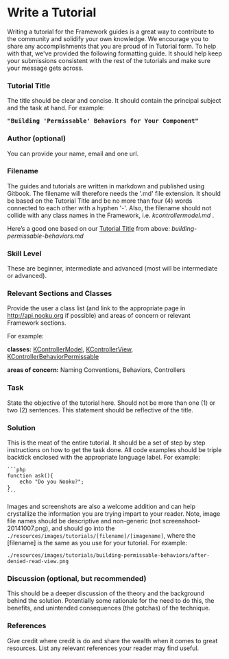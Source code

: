 # Write a Tutorial

Writing a tutorial for the Framework guides is a great way to contribute to the community and solidify your own knowledge.
We encourage you to share any accomplishments that you are proud of in Tutorial form. To help with that, we've provided the
following formatting guide. It should help keep your submissions consistent with the rest of the tutorials and make sure
your message gets across.

<!-- toc -->

### Tutorial Title

The title should be clear and concise. It should contain the principal subject and the task at hand.
For example:

<pre><b>"Building 'Permissable' Behaviors for Your Component"</b></pre>

### Author (optional)

You can provide your name, email and one url.

### Filename

The guides and tutorials are written in markdown and published using Gitbook. The filename will therefore needs the '.md'
file extension. It should be based on the Tutorial Title and be no more than four (4) words connected to each other with
a hyphen '-'. Also,  the filename should not collide with any class names in the Framework, i.e. _kcontrollermodel.md_ .

Here’s a good one based on our [Tutorial Title](#tutorial-title) from above: _building-permissable-behaviors.md_

### Skill Level

These are beginner, intermediate and advanced (most will be intermediate or advanced).

### Relevant Sections and Classes

Provide the user a class list (and link to the appropriate page in http://api.nooku.org if possible) and areas of concern or relevant Framework sections.

For example:

**classes:** [KControllerModel](http://api.nooku.org/class-KControllerModel.html), [KControllerView](http://api.nooku.org/class-KControllerView.html), [KControllerBehaviorPermissable](http://api.nooku.org/class-KControllerBehaviorPermissible.html)

**areas of concern:** Naming Conventions, Behaviors, Controllers

### Task

State the objective of the tutorial here. Should not be more than one (1) or two (2) sentences. This statement should be reflective of the title.

### Solution

This is the meat of the entire tutorial. It should be a set of step by step instructions on how to get the task done.
All code examples should be triple backtick enclosed with the appropriate language label. For example:

    ```php
    function ask(){
        echo "Do you Nooku?";
    }
    ```

Images and screenshots are also a welcome addition and can help crystallize the information you are trying impart to your reader.
Note, image file names should be descriptive and non-generic (not screenshoot-20141007.png), and should go into the
    ```./resources/images/tutorials/[filename]/[imagename]```, where the [filename] is the same as you use for your
tutorial. For example:

    ./resources/images/tutorials/building-permissable-behaviors/after-denied-read-view.png

### Discussion (optional, but recommended)

This should be a deeper discussion of the theory and the background behind the solution. Potentially some rationale for
the need to do this, the benefits, and unintended consequences (the gotchas) of the technique.

### References

Give credit where credit is do and share the wealth when it comes to great resources.
List any relevant references your reader may find useful.
